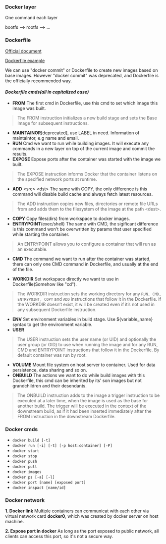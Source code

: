 ### Docker layer
One command each layer

bootfs --> rootfs --> ...

### Dockerfile
[Official document](https://docs.docker.com/engine/reference/builder/)

[Dockerfile example](https://docs.docker.com/engine/reference/builder/#dockerfile-examples)

We can use "docker commit" or Dockerfile to create new images based on base images. However "docker commit" was deprecated, and Dockerfile is the officially recommended way.
#### _Dockerfile cmds(all in capitalized case)_
*  **FROM** The first cmd in Dockerfile, use this cmd to set which image this image was built. 
> The FROM instruction initializes a new build stage and sets the Base Image for subsequent instructions.

* **MAINTAINOR**[deprecated], use LABEL in need. Information of maintaintor, e.g name and email.
* **RUN** Cmd we want to run while building images. It will execute any commands in a new layer on top of the current image and commit the results.
* **EXPOSE** Expose ports after the container was started with the image we built. 
> The EXPOSE instruction informs Docker that the container listens on the specified network ports at runtime.

* **ADD** \<src\> \<dst\> The same with COPY, the only difference is this command will disable build cache and always fetch latest resources. 
 > The ADD instruction copies new files, directories or remote file URLs from <src> and adds them to the filesystem of the image at the path \<dest\>.
  
* **COPY** Copy files(dirs) from workspace to docker images. 
* **ENTRYPOINT**(exec/shell) The same with CMD, the sigificant difference is this command won't be overwritten by params that user specified while starting the container. 
> An ENTRYPOINT allows you to configure a container that will run as an executable.

* **CMD** The command we want to run after the container was started, there can only one CMD command in Dockerfile, and usually at the end of the file.

* **WORKDIR** Set workspace directly we want to use in Dockerfile(Somehow like "cd"). 
> The WORKDIR instruction sets the working directory for any `RUN, CMD, ENTRYPOINT, COPY` and `ADD` instructions that follow it in the Dockerfile. If the WORKDIR doesn’t exist, it will be created even if it’s not used in any subsequent Dockerfile instruction.
* **ENV** Set environment variables in build stage. Use ${variable_name} syntax to get the environment variable.
* **USER** 
> The USER instruction sets the user name (or UID) and optionally the user group (or GID) to use when running the image and for any RUN, CMD and ENTRYPOINT instructions that follow it in the Dockerfile. By default container was run by root.

* **VOLUME** Mount file system on host server to container. Used for data persistence, data sharing and so on.
* **ONBUILD** The actions we want to do while build images with this Dockerfile, this cmd can be inherited by its' son images but not grandchildren and their desendants. 
> The ONBUILD instruction adds to the image a trigger instruction to be executed at a later time, when the image is used as the base for another build. The trigger will be executed in the context of the downstream build, as if it had been inserted immediately after the FROM instruction in the downstream Dockerfile.


### Docker cmds
* `docker build [-t]`
* `docker run [-i] [-t] [-p host:container] [-P]`
* `docker start`
* `docker stop`
* `docker push`
* `docker pull`
* `docker images`
* `docker ps [-a] [-l]`
* `docker port [name] [exposed port]`
* `docker inspact [name/id]`

### Docker network
**1. Docker link**
Multiple containers can communicat with each other via virtual network card **docker0**, which was created by docker server on host machine.

**2. Expose port in docker**
As long as the port exposed to public network, all clients can access this port, so it's not a secure way.

